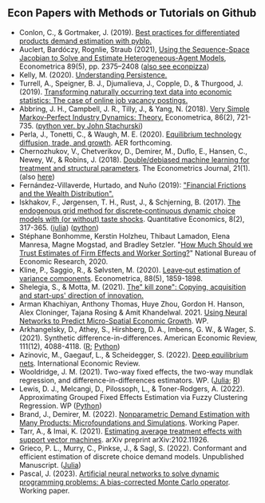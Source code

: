 ## Econ Papers with Methods or Tutorials on Github

- Conlon, C., & Gortmaker, J. (2019). [Best practices for differentiated products demand estimation with pyblp.](https://github.com/jeffgortmaker/pyblp)
- Auclert, Bardóczy, Rognlie, Straub (2021), [Using the Sequence-Space Jacobian to Solve and Estimate Heterogeneous-Agent Models](https://github.com/shade-econ/sequence-jacobian), Econometrica 89(5), pp. 2375–2408 ([also see econpizza](https://github.com/gboehl/econpizza))
- Kelly, M. (2020). [Understanding Persistence.](https://github.com/morganwkelly/persistence)
- Turrell, A., Speigner, B. J., Djumalieva, J., Copple, D., & Thurgood, J. (2019). [Transforming naturally occurring text data into economic statistics: The case of online job vacancy postings.](https://github.com/aeturrell/occupationcoder)
- Abbring, J. H., Campbell, J. R., Tilly, J., & Yang, N. (2018). [Very Simple Markov‐Perfect Industry Dynamics: Theory.](https://github.com/jtilly/very-simple-theory-replication) Econometrica, 86(2), 721-735. ([python ver. by John Stachurski](https://notes.quantecon.org/submission/5b569e1617fb4900153deb07))
- Perla, J., Tonetti, C., & Waugh, M. E. (2020). [Equilibrium technology diffusion, trade, and growth](https://github.com/jlperla/PerlaTonettiWaugh.jl). AER forthcoming.
- Chernozhukov, V., Chetverikov, D., Demirer, M., Duflo, E., Hansen, C., Newey, W., & Robins, J. (2018). [Double/debiased machine learning for treatment and structural parameters](https://github.com/DoubleML). The Econometrics Journal, 21(1). (also [here](https://github.com/MCKnaus/dmlmt))
- Fernández-Villaverde, Hurtado, and Nuño (2019): ["Financial Frictions and the Wealth Distribution".](https://github.com/jesusfv/financial-frictions)
- Iskhakov, F., Jørgensen, T. H., Rust, J., & Schjerning, B. (2017). [The endogenous grid method for discrete‐continuous dynamic choice models with (or without) taste shocks](https://github.com/fediskhakov/dcegm). Quantitative Economics, 8(2), 317-365. ([julia](https://github.com/floswald/DCEGM.jl)) ([python](https://github.com/OpenSourceEconomics/dc-egm))
- Stéphane Bonhomme, Kerstin Holzheu, Thibaut Lamadon, Elena Manresa, Magne Mogstad, and Bradley Setzler. "[How Much Should we Trust Estimates of Firm Effects and Worker Sorting?](https://github.com/tlamadon/pytwoway)" National Bureau of Economic Research, 2020.
- Kline, P., Saggio, R., & Sølvsten, M. (2020). [Leave‐out estimation of variance components](https://github.com/HighDimensionalEconLab/VarianceComponentsHDFE.jl). Econometrica, 88(5), 1859-1898.
- Shelegia, S., & Motta, M. (2021). [The" kill zone": Copying, acquisition and start-ups' direction of innovation.](https://github.com/manuelbieri/shelegia_motta_2021)
- Arman Khachiyan, Anthony Thomas, Huye Zhou, Gordon H. Hanson, Alex Cloninger, Tajana Rosing & Amit Khandelwal. 2021. [Using Neural Networks to Predict Micro-Spatial Economic Growth](https://github.com/thomas9t/spatial-econ-cnn). WP.
- Arkhangelsky, D., Athey, S., Hirshberg, D. A., Imbens, G. W., & Wager, S. (2021). Synthetic difference-in-differences. American Economic Review, 111(12), 4088-4118. ([R](https://github.com/synth-inference/synthdid); [Python](https://github.com/skranz/xsynthdid))
- Azinovic, M., Gaegauf, L., & Scheidegger, S. (2022). [Deep equilibrium nets](https://github.com/sischei/DeepEquilibriumNets). International Economic Review.
- Wooldridge, J. M. (2021). Two-way fixed effects, the two-way mundlak regression, and difference-in-differences estimators. WP. ([Julia](https://papers.ssrn.com/sol3/papers.cfm?abstract_id=3906345); [R](https://github.com/grantmcdermott/etwfe))
- Lewis, D. J., Melcangi, D., Pilossoph, L., & Toner-Rodgers, A. (2022). Approximating Grouped Fixed Effects Estimation via Fuzzy Clustering Regression. WP ([Python](https://github.com/yasin-simsek/fcr))
- Brand, J., Demirer, M. (2022). [Nonparametric Demand Estimation with Many Products: Microfoundations and Simulations](https://github.com/jamesbrandecon/ASCDemand.jl). Working Paper. 
- Tarr, A., & Imai, K. (2021). [Estimating average treatment effects with support vector machines](https://github.com/atarr3/svmcausal-data). arXiv preprint arXiv:2102.11926.
- Grieco, P. L., Murry, C., Pinkse, J., & Sagl, S. (2022). Conformant and efficient estimation of discrete choice demand models. Unpublished Manuscript. ([Julia](https://twitter.com/PinkseJoris/status/1662104890376683526))
- Pascal, J. (2023). [Artificial neural networks to solve dynamic programming problems: A bias-corrected Monte Carlo operator](https://github.com/JulienPascal/bc-MC_Operator/tree/main). Working paper.

